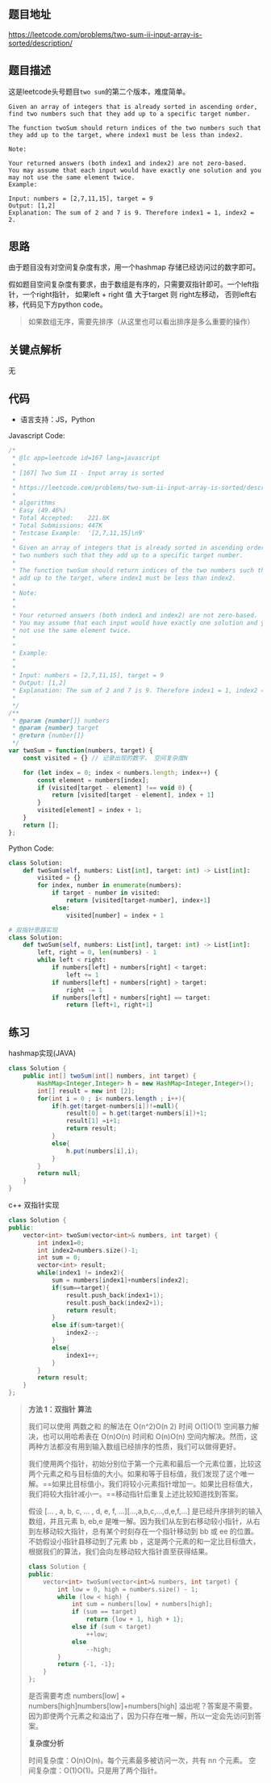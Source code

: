 
## 题目地址
https://leetcode.com/problems/two-sum-ii-input-array-is-sorted/description/

## 题目描述

这是leetcode头号题目`two sum`的第二个版本，难度简单。

```
Given an array of integers that is already sorted in ascending order, find two numbers such that they add up to a specific target number.

The function twoSum should return indices of the two numbers such that they add up to the target, where index1 must be less than index2.

Note:

Your returned answers (both index1 and index2) are not zero-based.
You may assume that each input would have exactly one solution and you may not use the same element twice.
Example:

Input: numbers = [2,7,11,15], target = 9
Output: [1,2]
Explanation: The sum of 2 and 7 is 9. Therefore index1 = 1, index2 = 2.

```

## 思路

由于题目没有对空间复杂度有求，用一个hashmap  存储已经访问过的数字即可。

假如题目空间复杂度有要求，由于数组是有序的，只需要双指针即可。一个left指针，一个right指针，
如果left + right 值 大于target 则 right左移动， 否则left右移，代码见下方python code。

> 如果数组无序，需要先排序（从这里也可以看出排序是多么重要的操作）


## 关键点解析

无


## 代码

* 语言支持：JS，Python

Javascript Code:

```js
/*
 * @lc app=leetcode id=167 lang=javascript
 *
 * [167] Two Sum II - Input array is sorted
 *
 * https://leetcode.com/problems/two-sum-ii-input-array-is-sorted/description/
 *
 * algorithms
 * Easy (49.46%)
 * Total Accepted:    221.8K
 * Total Submissions: 447K
 * Testcase Example:  '[2,7,11,15]\n9'
 *
 * Given an array of integers that is already sorted in ascending order, find
 * two numbers such that they add up to a specific target number.
 *
 * The function twoSum should return indices of the two numbers such that they
 * add up to the target, where index1 must be less than index2.
 *
 * Note:
 *
 *
 * Your returned answers (both index1 and index2) are not zero-based.
 * You may assume that each input would have exactly one solution and you may
 * not use the same element twice.
 *
 *
 * Example:
 *
 *
 * Input: numbers = [2,7,11,15], target = 9
 * Output: [1,2]
 * Explanation: The sum of 2 and 7 is 9. Therefore index1 = 1, index2 = 2.
 *
 */
/**
 * @param {number[]} numbers
 * @param {number} target
 * @return {number[]}
 */
var twoSum = function(numbers, target) {
    const visited = {} // 记录出现的数字， 空间复杂度N

    for (let index = 0; index < numbers.length; index++) {
        const element = numbers[index];
        if (visited[target - element] !== void 0) {
            return [visited[target - element], index + 1]
        }
        visited[element] = index + 1;
    }
    return [];
};
```

Python Code:

```python
class Solution:
    def twoSum(self, numbers: List[int], target: int) -> List[int]:
        visited = {}
        for index, number in enumerate(numbers):
            if target - number in visited:
                return [visited[target-number], index+1]
            else:
                visited[number] = index + 1

# 双指针思路实现
class Solution:
    def twoSum(self, numbers: List[int], target: int) -> List[int]:
        left, right = 0, len(numbers) - 1
        while left < right:
            if numbers[left] + numbers[right] < target:
                left += 1
            if numbers[left] + numbers[right] > target:
                right -= 1
            if numbers[left] + numbers[right] == target:
                return [left+1, right+1]
```



## 练习

hashmap实现(JAVA)

```java
class Solution {
    public int[] twoSum(int[] numbers, int target) {
        HashMap<Integer,Integer> h = new HashMap<Integer,Integer>();
        int[] result = new int [2];
        for(int i = 0 ; i< numbers.length ; i++){
            if(h.get(target-numbers[i])!=null){
                result[0] = h.get(target-numbers[i])+1;
                result[1] =i+1;
                return result;
            }
            else{
                h.put(numbers[i],i);
            }
        }
        return null;
    }
}
```



c++ 双指针实现

```c++
class Solution {
public:
    vector<int> twoSum(vector<int>& numbers, int target) {
        int index1=0;
        int index2=numbers.size()-1;
        int sum = 0;
        vector<int> result;
        while(index1 != index2){
            sum = numbers[index1]+numbers[index2];
            if(sum==target){
                result.push_back(index1+1);
                result.push_back(index2+1);
                return result;
            }
            else if(sum>target){
                index2--;
            }
            else{
                index1++;
            }
        }
        return result;
    }
};
```



> **方法 1：双指针**
> **算法**
>
> 我们可以使用 两数之和 的解法在 O(n^2)O(n 
> 2) 时间 O(1)O(1) 空间暴力解决，也可以用哈希表在 O(n)O(n) 时间和 O(n)O(n) 空间内解决。然而，这两种方法都没有用到输入数组已经排序的性质，我们可以做得更好。
>
> 我们使用两个指针，初始分别位于第一个元素和最后一个元素位置，比较这两个元素之和与目标值的大小。如果和等于目标值，我们发现了这个唯一解。==如果比目标值小，我们将较小元素指针增加一。如果比目标值大，我们将较大指针减小一。==移动指针后重复上述比较知道找到答案。
>
> 假设 [... , a, b, c, ... , d, e, f, …][...,a,b,c,...,d,e,f,…] 是已经升序排列的输入数组，并且元素 b, eb,e 是唯一解。因为我们从左到右移动较小指针，从右到左移动较大指针，总有某个时刻存在一个指针移动到 bb 或 ee 的位置。不妨假设小指针县移动到了元素 bb ，这是两个元素的和一定比目标值大，根据我们的算法，我们会向左移动较大指针直至获得结果。
>
> ```c++
> class Solution {
> public:
>     vector<int> twoSum(vector<int>& numbers, int target) {
>         int low = 0, high = numbers.size() - 1;
>         while (low < high) {
>             int sum = numbers[low] + numbers[high];
>             if (sum == target)
>                 return {low + 1, high + 1};
>             else if (sum < target)
>                 ++low;
>             else
>                 --high;
>         }
>         return {-1, -1};
>     }
> };
> ```
>
> 是否需要考虑 numbers[low] + numbers[high]numbers[low]+numbers[high] 溢出呢？答案是不需要。因为即使两个元素之和溢出了，因为只存在唯一解，所以一定会先访问到答案。
>
> **复杂度分析**
>
> 时间复杂度：O(n)O(n)。每个元素最多被访问一次，共有 nn 个元素。
> 空间复杂度：O(1)O(1)。只是用了两个指针。

